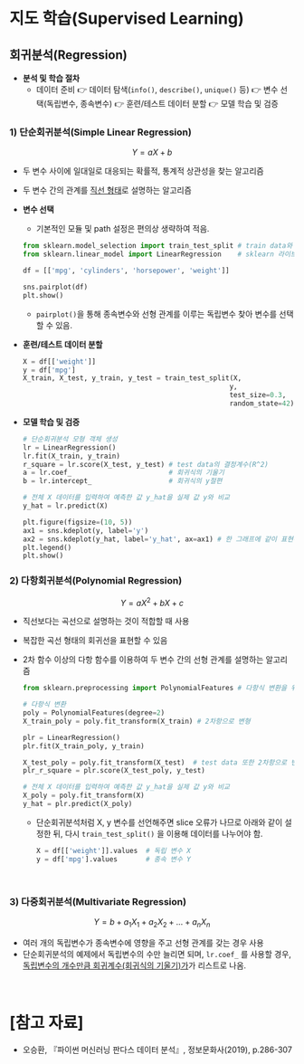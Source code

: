 # 지도 학습(Supervised Learning)

## 회귀분석(Regression)

- **분석 및 학습 절차** 
  - 데이터 준비 :point_right: 데이터 탐색(`info()`, `describe()`, `unique()` 등) :point_right: 변수 선택(독립변수, 종속변수)  :point_right: 훈련/테스트 데이터 분할 :point_right: 모델 학습 및 검증

### 1) 단순회귀분석(Simple Linear Regression)
$$
Y = aX+b
$$
- 두 변수 사이에 일대일로 대응되는 확률적, 통계적 상관성을 찾는 알고리즘

- 두 변수 간의 관계를 <u>직선 형태</u>로 설명하는 알고리즘

- **변수 선택**

  - 기본적인 모듈 및 path 설정은 편의상 생략하여 적음.

  ```python
  from sklearn.model_selection import train_test_split # train data와 test data를 쉽게 나누기 위한 모듈
  from sklearn.linear_model import LinearRegression    # sklearn 라이브러리의 선형회귀분석 모듈 
  ```

  ```PYTHON
  df = [['mpg', 'cylinders', 'horsepower', 'weight']]
  
  sns.pairplot(df)
  plt.show()
  ```

  - `pairplot()`을 통해 종속변수와 선형 관계를 이루는 독립변수 찾아 변수를 선택할 수 있음.

- **훈련/테스트 데이터 분할**

  ```python
  X = df[['weight']]
  y = df['mpg']
  X_train, X_test, y_train, y_test = train_test_split(X,
                                                     y,
                                                     test_size=0.3,
                                                     random_state=42)
  ```
  
- **모델 학습 및 검증**
  
  ```python
  # 단순회귀분석 모형 객체 생성
  lr = LinearRegression()
  lr.fit(X_train, y_train)
  r_square = lr.score(X_test, y_test) # test data의 결정계수(R^2)
  a = lr.coef_                        # 회귀식의 기울기
  b = lr.intercept_                   # 회귀식의 y절편
  
  # 전체 X 데이터를 입력하여 예측한 값 y_hat을 실제 값 y와 비교
  y_hat = lr.predict(X)
  
  plt.figure(figsize=(10, 5))
  ax1 = sns.kdeplot(y, label='y')
  ax2 = sns.kdeplot(y_hat, label='y_hat', ax=ax1) # 한 그래프에 같이 표현하기 위함
  plt.legend()
  plt.show()
  ```
  

### 2) 다항회귀분석(Polynomial Regression)

$$
Y = aX^2 + bX + c
$$

- 직선보다는 곡선으로 설명하는 것이 적합할 때 사용

- 복잡한 곡선 형태의 회귀선을 표현할 수 있음

- 2차 함수 이상의 다항 함수를 이용하여 두 변수 간의 선형 관계를 설명하는 알고리즘

  ```python
  from sklearn.preprocessing import PolynomialFeatures # 다항식 변환을 위한 모듈
  ```

  ```python
  # 다항식 변환
  poly = PolynomialFeatures(degree=2)
  X_train_poly = poly.fit_transform(X_train) # 2차항으로 변형
  
  plr = LinearRegression()
  plr.fit(X_train_poly, y_train)
  
  X_test_poly = poly.fit_transform(X_test)  # test data 또한 2차항으로 변형을 위해서 fit_transform()을 사용
  plr_r_square = plr.score(X_test_poly, y_test)
  
  # 전체 X 데이터를 입력하여 예측한 값 y_hat을 실제 값 y와 비교
  X_poly = poly.fit_transform(X)
  y_hat = plr.predict(X_poly)
  ```

  - 단순회귀분석처럼 X, y 변수를 선언해주면 slice 오류가 나므로 아래와 같이 설정한 뒤, 다시 `train_test_split()` 을 이용해 데이터를 나누어야 함.

    ```python
    X = df[['weight']].values  # 독립 변수 X
    y = df['mpg'].values       # 종속 변수 Y
    ```

<br>

### 3) 다중회귀분석(Multivariate Regression)

$$
Y = b + a_{1}X_{1}+a_{2}X_{2}+…+a_{n}X_{n}
$$

- 여러 개의 독립변수가 종속변수에 영향을 주고 선형 관계를 갖는 경우 사용
- 단순회귀분석의 예제에서 독립변수의 수만 늘리면 되며, `lr.coef_` 를 사용할 경우, <u>독립변수의 개수만큼 회귀계수(회귀식의 기울기)가</u>가 리스트로 나옴.

<br>

# [참고 자료]

- 오승환, 『파이썬 머신러닝 판다스 데이터 분석』, 정보문화사(2019), p.286-307





